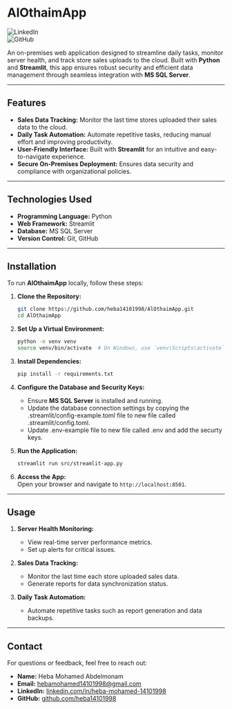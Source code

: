# **AlOthaimApp**
![LinkedIn](https://www.linkedin.com/in/heba-mohamed-14101998/)  
![GitHub](https://github.com/heba14101998)  

An on-premises web application designed to streamline daily tasks, monitor server health, and track store sales uploads to the cloud. Built with **Python** and **Streamlit**, this app ensures robust security and efficient data management through seamless integration with **MS SQL Server**.

---

## **Features**
- **Sales Data Tracking:** Monitor the last time stores uploaded their sales data to the cloud.  
- **Daily Task Automation:** Automate repetitive tasks, reducing manual effort and improving productivity.  
- **User-Friendly Interface:** Built with **Streamlit** for an intuitive and easy-to-navigate experience.  
- **Secure On-Premises Deployment:** Ensures data security and compliance with organizational policies.  

---

## **Technologies Used**
- **Programming Language:** Python  
- **Web Framework:** Streamlit  
- **Database:** MS SQL Server  
- **Version Control:** Git, GitHub  
---

## **Installation**
To run **AlOthaimApp** locally, follow these steps:

1. **Clone the Repository:**  
   ```bash
   git clone https://github.com/heba14101998/AlOthaimApp.git
   cd AlOthaimApp
   ```

2. **Set Up a Virtual Environment:**  
   ```bash
   python -m venv venv
   source venv/bin/activate  # On Windows, use `venv\Scripts\activate`
   ```

3. **Install Dependencies:**  
   ```bash
   pip install -r requirements.txt
   ```

4. **Configure the Database and Security Keys:**  
   - Ensure **MS SQL Server** is installed and running.  
   - Update the database connection settings by copying the .streamlit/config-example.toml file to new file called .streamlit/config.toml.
   - Update .env-example file to new file called .env and add the securty keys.

5. **Run the Application:**  
   ```bash
   streamlit run src/streamlit-app.py
   ```

6. **Access the App:**  
   Open your browser and navigate to `http://localhost:8501`.

---

## **Usage**
1. **Server Health Monitoring:**  
   - View real-time server performance metrics.  
   - Set up alerts for critical issues.  

2. **Sales Data Tracking:**  
   - Monitor the last time each store uploaded sales data.  
   - Generate reports for data synchronization status.  

3. **Daily Task Automation:**  
   - Automate repetitive tasks such as report generation and data backups.  

---

## **Contact**
For questions or feedback, feel free to reach out:  
- **Name:** Heba Mohamed Abdelmonam  
- **Email:** hebamohamed14101998@gmail.com  
- **LinkedIn:** [linkedin.com/in/heba-mohamed-14101998](https://www.linkedin.com/in/heba-mohamed-14101998/)  
- **GitHub:** [github.com/heba14101998](https://github.com/heba14101998)  
